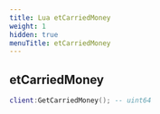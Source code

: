```yaml
---
title: Lua etCarriedMoney
weight: 1
hidden: true
menuTitle: etCarriedMoney
---
```

## etCarriedMoney
```lua
client:GetCarriedMoney(); -- uint64
```